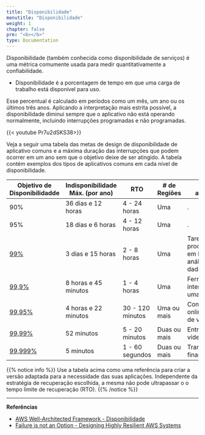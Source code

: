 ```yaml
---
title: "Disponibilidade"
menutitle: "Disponibilidade"
weight: 1
chapter: false
pre: "<b></b>"
type: Documentation
---
```


Disponibilidade (também conhecida como disponibilidade de serviços) é uma métrica comumente usada para medir quantitativamente a confiabilidade.

* Disponibilidade é a porcentagem de tempo em que uma carga de trabalho está disponível para uso.

Esse percentual é calculado em períodos como um mês, um ano ou os últimos três anos. Aplicando a interpretação mais estrita possível, a disponibilidade diminui sempre que o aplicativo não está operando normalmente, incluindo interrupções programadas e não programadas. 



{{< youtube Pr7u2dSKS38>}}


Veja a seguir uma tabela das metas de design de disponibilidade de aplicativo comuns e a máxima duração das interrupções que podem ocorrer em um ano sem que o objetivo deixe de ser atingido. A tabela contém exemplos dos tipos de aplicativos comuns em cada nível de disponibilidade.

|Objetivo de Disponibilidadde|Indisponibilidade Máx. (por ano)|RTO|# de Regiões|Tipo de aplicação
|--|--|--|--|--|
|90%|36 dias e 12 horas|4 - 24 horas|Uma|.|
|95%|18 dias e 6 horas|4 - 12 horas|Uma|.|
|[99%](https://docs.aws.amazon.com/pt_br/wellarchitected/latest/reliability-pillar/s-99-scenario.html)|3 dias e 15 horas|2 - 8 horas|Uma|Tarefas de processamento em lote, análise de dados|
|[99,9%](https://docs.aws.amazon.com/pt_br/wellarchitected/latest/reliability-pillar/s-99.9-scenario.html)|8 horas e 45 minutos|1 - 4 horas|Uma|Ferramentas internas de uma empresa|
|[99,95%](https://docs.aws.amazon.com/pt_br/wellarchitected/latest/reliability-pillar/s-99.95-with-a-recovery-time-between-5-and-30-minutes.html)|4 horas e 22 minutos|30 - 120 minutos|Uma ou mais|Comércio online, ponto de vendas|
|[99,99%](https://docs.aws.amazon.com/pt_br/wellarchitected/latest/reliability-pillar/s-99.99-scenario.html)|52 minutos|5 - 20 minutos|Duas ou mais|Entrega de vídeo|
|[99,999%](https://docs.aws.amazon.com/pt_br/wellarchitected/latest/reliability-pillar/s-99.999-or-higher-scenario-with-a-recovery-time-under-1-minute.html)|5 minutos|1 - 60 segundos|Duas ou mais|Transações financeiras|

{{% notice info %}}
Use a tabela acima como uma referência para criar a versão adaptada para a necessidade das suas aplicações. Independente da estratégia de recuperação escolhida, a mesma não pode ultrapassar o o tempo limite de recuperação (RTO).
{{% /notice %}}
<br>

---
**Referências**
- [AWS Well-Architected Framework - Disponibilidade](https://docs.aws.amazon.com/pt_br/wellarchitected/latest/reliability-pillar/availability.html)
- [Failure is not an Option - Designing Highly Resilient AWS Systems](https://www.youtube.com/watch?v=Pr7u2dSKS38)
